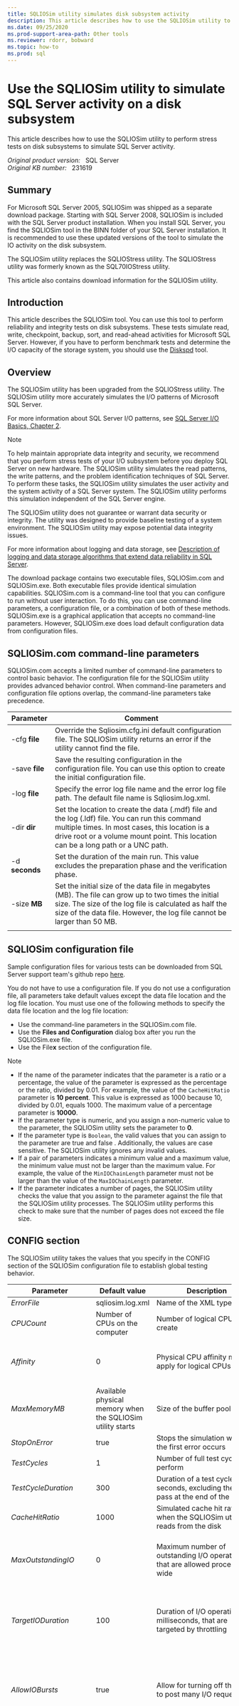 ```yaml
---
title: SQLIOSim utility simulates disk subsystem activity
description: This article describes how to use the SQLIOSim utility to perform stress tests on disk subsystems to simulate SQL Server activity.
ms.date: 09/25/2020
ms.prod-support-area-path: Other tools
ms.reviewer: rdorr, bobward
ms.topic: how-to
ms.prod: sql
---
```

# Use the SQLIOSim utility to simulate SQL Server activity on a disk subsystem

This article describes how to use the SQLIOSim utility to perform stress tests on disk subsystems to simulate SQL Server activity.

_Original product version:_ &nbsp; SQL Server  
_Original KB number:_ &nbsp; 231619

## Summary

For Microsoft SQL Server 2005, SQLIOSim was shipped as a separate download package. Starting with SQL Server 2008, SQLIOSim is included with the SQL Server product installation. When you install SQL Server, you find the SQLIOSim tool in the BINN folder of your SQL Server installation. It is recommended to use these updated versions of the tool to simulate the IO activity on the disk subsystem.

The SQLIOSim utility replaces the SQLIOStress utility. The SQLIOStress utility was formerly known as the SQL70IOStress utility.

This article also contains download information for the SQLIOSim utility.

## Introduction

This article describes the SQLIOSim tool. You can use this tool to perform reliability and integrity tests on disk subsystems. These tests simulate read, write, checkpoint, backup, sort, and read-ahead activities for Microsoft SQL Server. However, if you have to perform benchmark tests and determine the I/O capacity of the storage system, you should use the [Diskspd](https://www.microsoft.com/?ref=aka) tool.

## Overview

The SQLIOSim utility has been upgraded from the SQLIOStress utility. The SQLIOSim utility more accurately simulates the I/O patterns of Microsoft SQL Server.

For more information about SQL Server I/O patterns, see [SQL Server I/O Basics, Chapter 2](/previous-versions/sql/sql-server-2005/administrator/cc917726(v=technet.10)).

> [!NOTE]
> To help maintain appropriate data integrity and security, we recommend that you perform stress tests of your I/O subsystem before you deploy SQL Server on new hardware. The SQLIOSim utility simulates the read patterns, the write patterns, and the problem identification techniques of SQL Server. To perform these tasks, the SQLIOSim utility simulates the user activity and the system activity of a SQL Server system. The SQLIOSim utility performs this simulation independent of the SQL Server engine.

The SQLIOSim utility does not guarantee or warrant data security or integrity. The utility was designed to provide baseline testing of a system environment. The SQLIOSim utility may expose potential data integrity issues.

For more information about logging and data storage, see [Description of logging and data storage algorithms that extend data reliability in SQL Server](https://support.microsoft.com/help/230785).

The download package contains two executable files, SQLIOSim.com and SQLIOSim.exe. Both executable files provide identical simulation capabilities. SQLIOSim.com is a command-line tool that you can configure to run without user interaction. To do this, you can use command-line parameters, a configuration file, or a combination of both of these methods. SQLIOSim.exe is a graphical application that accepts no command-line parameters. However, SQLIOSim.exe does load default configuration data from configuration files.

## SQLIOSim.com command-line parameters

SQLIOSim.com accepts a limited number of command-line parameters to control basic behavior. The configuration file for the SQLIOSim utility provides advanced behavior control. When command-line parameters and configuration file options overlap, the command-line parameters take precedence.

| Parameter| Comment |
|---|---|
| -cfg **file**|Override the Sqliosim.cfg.ini default configuration file. The SQLIOSim utility returns an error if the utility cannot find the file.|
| -save **file**|Save the resulting configuration in the configuration file. You can use this option to create the initial configuration file.|
| -log **file**|Specify the error log file name and the error log file path. The default file name is Sqliosim.log.xml.|
| -dir **dir**|Set the location to create the data (.mdf) file and the log (.ldf) file. You can run this command multiple times. In most cases, this location is a drive root or a volume mount point. This location can be a long path or a UNC path.|
| -d **seconds**|Set the duration of the main run. This value excludes the preparation phase and the verification phase.|
| -size **MB**|Set the initial size of the data file in megabytes (MB). The file can grow up to two times the initial size. The size of the log file is calculated as half the size of the data file. However, the log file cannot be larger than 50 MB.|
|||

## SQLIOSim configuration file

Sample configuration files for various tests can be downloaded from SQL Server support team's github repo [here](https://github.com/microsoft/mssql-support/tree/master/sqliosim).

You do not have to use a configuration file. If you do not use a configuration file, all parameters take default values except the data file location and the log file location. You must use one of the following methods to specify the data file location and the log file location:

- Use the command-line parameters in the SQLIOSim.com file.
- Use the **Files and Configuration** dialog box after you run the SQLIOSim.exe file.
- Use the File**x** section of the configuration file.

> [!NOTE]
>
> - If the name of the parameter indicates that the parameter is a ratio or a percentage, the value of the parameter is expressed as the percentage or the ratio, divided by 0.01. For example, the value of the `CacheHitRatio` parameter is **10 percent**. This value is expressed as 1000 because 10, divided by 0.01, equals 1000. The maximum value of a percentage parameter is **10000**.
> - If the parameter type is numeric, and you assign a non-numeric value to the parameter, the SQLIOSim utility sets the parameter to **0**.
> - If the parameter type is `Boolean`, the valid values that you can assign to the parameter are true and false . Additionally, the values are case sensitive. The SQLIOSim utility ignores any invalid values.
> - If a pair of parameters indicates a minimum value and a maximum value, the minimum value must not be larger than the maximum value. For example, the value of the `MinIOChainLength` parameter must not be larger than the value of the `MaxIOChainLength` parameter.
> - If the parameter indicates a number of pages, the SQLIOSim utility checks the value that you assign to the parameter against the file that the SQLIOSim utility processes. The SQLIOSim utility performs this check to make sure that the number of pages does not exceed the file size.

## CONFIG section

The SQLIOSim utility takes the values that you specify in the CONFIG section of the SQLIOSim configuration file to establish global testing behavior.

| Parameter| Default value| Description| Comments |
|---|---|---|---|
| *ErrorFile*| sqliosim.log.xml|Name of the XML type log file||
| *CPUCount*|Number of CPUs on the computer|Number of logical CPUs to create|The maximum is 64 CPUs.|
| *Affinity*| 0|Physical CPU affinity mask to apply for logical CPUs|The affinity mask should be within the active CPU mask. A value of<br/> 0 means that all available CPUs will be used.|
| *MaxMemoryMB*|Available physical memory when the SQLIOSim utility starts|Size of the buffer pool in MB|The value cannot exceed the total amount of physical memory on the computer.|
| *StopOnError*| true|Stops the simulation when the first error occurs||
| *TestCycles*| 1|Number of full test cycles to perform|A value of 0 indicates an infinite number of test cycles.|
| *TestCycleDuration*| 300|Duration of a test cycle in seconds, excluding the audit pass at the end of the cycle||
| *CacheHitRatio*| 1000|Simulated cache hit ratio when the SQLIOSim utility reads from the disk||
| *MaxOutstandingIO*| 0|Maximum number of outstanding I/O operations that are allowed process-wide|The value cannot exceed 140000. A value of 0 means that up to approximately 140,000 I/O operations are allowed. This is the limit of the utility.|
| *TargetIODuration*| 100|Duration of I/O operations, in milliseconds, that are targeted by throttling|If the average I/O duration exceeds the target I/O duration, the SQLIOSim utility throttles the number of outstanding I/O operations to decrease the load and to improve I/O completion time.|
| *AllowIOBursts*| true|Allow for turning off throttling to post many I/O requests|I/O bursts are enabled during the initial update, initial checkpoint, and final checkpoint passes at the end of test cycles. The *MaxOutstandingIO* parameter is still honored. You can expect long I/O warnings.|
| *NoBuffering*| true|Use the FILE_FLAG_NO_BUFFERING option|SQL Server opens database files by using FILE_FLAG_NO_BUFFERING == true. Some utilities and services, such as Analysis Services, use FILE_FLAG_NO_BUFFERING == false. To fully test a server, execute one test for each setting.|
| *WriteThrough*| true|Use the FILE_FLAG_WRITE_THROUGH option|SQL Server opens database files by using FILE_FLAG_WRITE_THROUGH == true. However, some utilities and services open the database files by using FILE_FLAG_WRITE_THROUGH == false. For example, SQL Server Analysis Services opens the database files by using FILE_FLAG_WRITE_THROUGH == false. To fully test a server, execute one test for each setting.|
| *ScatterGather*| true|Use ReadScatter/WriteGather APIs|If this parameter is set to true, the *NoBuffering* parameter is also set to true.<br/><br/>SQL Server uses scatter/gather I/Os for most I/O requests.|
| *ForceReadAhead*| true|Perform a read-ahead operation even if the data is already read|The SQLIOSim utility issues the read command even if the data page is already in the buffer pool.<br/><br/>Microsoft SQL Server Support has successfully used the true setting to expose I/O problems.|
| *DeleteFilesAtStartup*| true|Delete files at startup if files exist|A file may contain multiple data streams. Only streams that are specified in the File **x** FileName entry are truncated in the file. If the default stream is specified, all streams are deleted.|
| *DeleteFilesAtShutdown*| false|Delete files after the test is finished|A file may contain multiple data streams. Only data streams that you specify in the File **x** FileName entry are truncated in the file. If the default data stream is specified, the SQLIOSim utility deletes all data streams.|
| *StampFiles*| false|Expand the file by stamping zeros|This process may take a long time if the file is large. If you set this parameter to false, the SQLIOSim utility extends the file by setting a valid data marker.<br/><br/>SQL Server 2005 uses the instant file initialization feature for data files. If the data file is a log file, or if instant file initialization is not enabled, SQL Server performs zero stamping. Versions of SQL Server earlier than SQL Server 2000 always perform zero stamping.<br/><br/>You should switch the value of the *StampFiles* parameter during testing to make sure that both instant file initialization and zero stamping are operating correctly.|
|||||

## Filex section

The SQLIOSim utility is designed to allow for multiple file testings. The File **x** section is represented as [File1], [File2] for each file in the test.

| Parameter| Default value| Description| Comments |
|---|---|---|---|
| *FileName*| **No default value**|File name and path|The *FileName* parameter can be a long path or a UNC path. It can also include a secondary stream name and type. For example, the *FileName* parameter may be set to file.mdf:stream2.<br/><br/> **NOTE** In SQL Server 2005, DBCC operations use streams. We recommend that you perform stream tests.|
| *InitialSize*| **No default value**|Initial size in MB|If the existing file is larger than the value that is specified for the *InitialSize* parameter, the SQLIOSim utility does not shrink the existing file. If the existing file is smaller, the SQLIOSim utility expands the existing file.|
| *MaxSize*| **No default value**|Maximum size in MB|A file cannot grow larger than the value that you specify for the *MaxSize* parameter.|
| *Increment*| 0|Size in MB of the increment by which the file grows or shrinks. For more information, see the "ShrinkUser section" part of this article.|The SQLIOSim utility adjusts the *Increment* parameter at startup so that the following situation is established:Increment * MaxExtents < MaxMemoryMB / NumberOfDataFiles<br/>If the result is 0, the SQLIOSim utility sets the file as non-shrinkable.|
| *Shrinkable*| false|Indicates whether the file can be shrunk or expanded|If you set the *Increment* parameter to 0, you set the file to be non-shrinkable. In this case, you must set the *Shrinkable* parameter to false. If you set the *Increment* parameter to a value other than 0, you set the file to be shrinkable. In this case, you must set the *Shrinkable* parameter to true.|
| *Sparse*| false|Indicates whether the Sparse attribute should be set on the files|For existing files, the SQLIOSim utility does not clear the Sparse attribute when you set the *Sparse* parameter to false.<br/><br/>SQL Server 2005 uses sparse files to support snapshot databases and the secondary DBCC streams.<br/><br/>We recommend that you enable both the sparse file and the streams, and then perform a test pass.<br/><br/> **NOTE** If you set Sparse = true for the file settings, do not specify NoBuffering = false in the config section. If you use these two conflicting combinations, you may receive an error that resembles the following from the tool:<br/><br/>Error:-=====Error: 0x80070467<br/>Error Text: While accessing the hard disk, a disk operation failed even after retries.<br/>Description: Buffer validation failed on `C:\SQLIOSim.mdx Page: 28097`|
| *LogFile*| false|Indicates whether a file contains user or transaction log data|You should define at least one-log file.|
|||||

## RandomUser section

The SQLIOSim utility takes the values that you specify in the RandomUser section to simulate a SQL Server worker that is performing random query operations, such as Online Transaction Processing (OLTP) I/O patterns.

| Parameter| Default value| Description| Comments |
|---|---|---|---|
| *UserCount*| -1|Number of random access threads that are executing at the same time|The value cannot exceed the following value: CPUCount*1023-100 <br/>The total number of all users also cannot exceed this value. A value of 0 means that you cannot create random access users. A value of -1 means that you must use the automatic configuration of the following value: min(CPUCount*2, 8) <br/>**NOTE** A SQL Server system may have thousands of sessions. Most of the sessions do not have active requests. Use the `count(*)` function in queries against the `sys.dm_exec_requests` dynamic management view (DMV) as a baseline for establishing this test parameter value.<br/><br/> CPUCount here refers to the value of the *CPUCount* parameter in the CONFIG section.<br/><br/>The `min(CPUCount*2, 8)` value results in the smaller of the values between CPUCount*2 and 8.|
| *JumpToNewRegionPercentage*| 500|The chance of a jump to a new region of the file|The start of the region is randomly selected. The size of the region is a random value between the value of the *MinIOChainLength* parameter and the value of the *MaxIOChainLength* parameter.|
| *MinIOChainLength*| 1|Minimum region size in pages||
| *MaxIOChainLength*| 100|Maximum region size in pages|SQL Server 2005 Enterprise Edition and SQL Server 2000 Enterprise Edition can read ahead up to 1,024 pages.<br/><br/>The minimum value is 0. The maximum value is limited by system memory.<br/><br/>Typically, random user activity causes small scanning operations to occur. Use the values that are specified in the ReadAheadUser section to simulate larger scanning operations.|
| *RandomUserReadWriteRatio*| 9000|Percentage of pages to be updated|A random-length chain is selected in the region and may be read. This parameter defines the percentage of the pages to be updated and written to disk.|
| *MinLogPerBuffer*| 64|Minimum log record size in bytes|The value must be either a multiple of the on-disk sector size or a size that fits evenly into the on-disk sector size.|
| *MaxLogPerBuffer*| 8192|Maximum log record size in bytes|This value cannot exceed 64000. The value must be a multiple of the on-disk sector size.|
| *RollbackChance*| 100|The chance that an in-memory operation will occur that causes a rollback operation to occur.|When this rollback operation occurs, SQL Server does not write to the log file.|
| *SleepAfter*| 5|Sleep time after each cycle, in milliseconds||
|||||

## AuditUser section

The SQLIOSim utility takes the values that you specify in the AuditUser section to simulate DBCC activity to read and to audit the information about the page. Validation occurs even if the value of the *UserCount* parameter is set to 0.

| Parameter| Default value| Description| Comments |
|---|---|---|---|
| *UserCount*| 2|Number of Audit threads|The value cannot exceed the following value: CPUCount*1023-100 <br/>The total number of all users also cannot exceed this value. A value of 0 means that you cannot create random access users. A value of -1 means that you must use the automatic configuration of the following value: min(CPUCount*2, 8) <br/> **NOTE** A SQL Server system may have thousands of sessions. Most of the sessions do not have active requests. Use the `count(*)` function in queries against the `sys.dm_exec_requests` DMV as a baseline for establishing this test parameter value.<br/><br/> CPUCount here refers to the value of the `CPUCount` parameter in the CONFIG section.<br/><br/>The `min(CPUCount*2, 8)` value results in the smaller of the values between CPUCount*2 and 8.|
| *BuffersValidated*| 64|||
| *DelayAfterCycles*| 2|Apply the *AuditDelay* parameter after the number of *BuffersValidated* cycles is completed||
| *AuditDelay*| 200|Number of milliseconds to wait after each *DelayAfterCycles* operation||
|||||

## ReadAheadUser section

The SQLIOSim utility takes the values that are specified in the ReadAheadUser section to simulate SQL Server read-ahead activity. SQL Server takes advantage of read-ahead activity to maximize asynchronous I/O capabilities and to limit query delays.

| Parameter| Default value| Description| Comments |
|---|---|---|---|
| *UserCount*| 2|Number of read-ahead threads|The value cannot exceed the following value: CPUCount*1023-100 <br/>The total number of all users also cannot exceed this value. A value of 0 means that you cannot create random access users. A value of -1 means that you must use the automatic configuration of the following value: min(CPUCount*2, 8) <br/> **NOTE** A SQL Server system may have thousands of sessions. Most of the sessions do not have active requests. Use the `count(*)` function in queries against the `sys.dm_exec_requests` DMV as a baseline for establishing this test parameter value.<br/><br/> CPUCount here refers to the value of the *CPUCount* parameter in the CONFIG section.<br/><br/>The `min(CPUCount*2, 8)` value results in the smaller of the values between CPUCount*2 and 8.|
| *BuffersRAMin*| 32|Minimum number of pages to read per cycle|The minimum value is 0. The maximum value is limited by system memory.|
| *BuffersRAMax*| 64|Maximum number of pages to read per cycle|SQL Server Enterprise editions can read up to 1,024 pages in a single request. If you install SQL Server on a computer that has lots of CPU, memory, and disk resources, we recommend that you increase the file size and the read-ahead size.|
| *DelayAfterCycles*| 2|Apply the *RADelay* parameter after the specified number of cycles is completed||
|RADelay| 200|Number of milliseconds to wait after each DelayAfterCycles operation||
|||||

## BulkUpdateUser section

The SQLIOSim utility takes the values that you specify in the BulkUpdateUser section to simulate bulk operations, such as SELECT...INTO operations and BULK INSERT operations.

| Parameter| Default value| Description| Comments |
|---|---|---|---|
| *UserCount*| -1|Number of BULK UPDATE threads|The value cannot exceed the following value: `CPUCount*1023-100` <br/>A value of **-1** means that you must use the automatic configuration of the following value: `min(CPUCount*2, 8)` <br/> **NOTE** A SQL Server system may have thousands of sessions. Most of the sessions do not have active requests. Use the `count(*)` function in queries against the `sys.dm_exec_requests` DMV as a baseline for establishing this test parameter value.<br/><br/> CPUCount here refers to the value of the `CPUCount` parameter in the CONFIG section.<br/><br/>The `min(CPUCount*2, 8)` value results in the smaller of the values between CPUCount*2 and 8.|
| *BuffersBUMin*| 64|Minimum number of pages to update per cycle||
| *BuffersBUMax*| 128|Maximum number of pages to update per cycle|The minimum value is 0. The maximum value is limited by system memory.|
| *DelayAfterCycles*| 2|Apply the `BUDelay` parameter after the specified number of cycles is completed||
| *BUDelay*| 10|Number of milliseconds to wait after each DelayAfterCycles operation||
|||||

## ShrinkUser section

The SQLIOSim utility takes the values that you specify in the ShrinkUser section to simulate DBCC shrink operations. The SQLIOSim utility can also use the ShrinkUser section to make the file grow.

| Parameter| Default value| Description |
|---|---|---|
| *MinShrinkInterval*| 120|Minimum interval between shrink operations, in seconds|
| *MaxShrinkInterval*| 600|Maximum interval between shrink operations, in seconds|
| *MinExtends*| 1|Minimum number of increments by which the SQLIOSim utility will grow or shrink the file|
| *MaxExtends*| 20|Maximum number of increments by which the SQLIOSim utility will grow or shrink the file|
||||

## Configuration .ini file comments

The semicolon character (;) at the start of a line in the configuration .ini file causes the line to be treated as a single comment.

## File creation

The SQLIOSim utility creates separate data files and log files to simulate the I/O patterns that SQL Server generates in its data file and in its log file. The SQLIOSim utility does not use the SQL Server engine to perform stress activity. Therefore, you can use the SQLIOSim utility to test a computer before you install SQL Server.

When you run the SQLIOSim utility, make sure that you specify the same file location that you use for your SQL Server database files. When you do this, the utility simulates the same I/O path as your SQL Server database.

You can enable the compress attribute or the encrypt attribute for the existing test files. You can also enable these attributes for the existing directory where the test files will be created. The corresponding options to enable these attributes are located in the **Properties** dialog box for a file or for a directory.

By default, the SQLIOSim utility creates test files that have the .mdx and.ldx file name extensions. Therefore, these files will not overwrite existing data and log files.

> [!WARNING]
> Do not specify the actual SQL Server database files for testing. The SQLIOSim utility will overwrite the data with random test patterns, and your actual SQL Server data will be lost.

## SQLIOSim error log and handling

The SQLIOSim utility creates the error log file in one of the following locations:

- The location that you specify in the log startup parameter
- The location that you specify in the ErrorFile= line in the Sqliosim.cfg.ini file

The SQLIOSim.log.xml error log contains details about the execution. These details include error information. Review the log carefully for error information and for warning information.

> [!NOTE]
> If you experience an error in the SQLIOSim utility, we recommend that you ask your hardware manufacturer to help determine the root cause of the issue.

## Multiple copies

The SQLIOSim utility accommodates multiple-file-level testing and multiple-user-level testing. The SQLIOSim utility does not require multiple invocations. However, the SQLIOStress utility requires multiple invocations. You can run multiple copies of the SQLIOSim utility if the following conditions are true:

- All copies reference unique testing files per instance of the utility.
- The `MaxMemoryMB` parameter of each instance provides for a non-overlapping memory region that is sufficient for each instance.

The sum of the `MaxMemoryMB` parameter for each instance must be less than or equal to the total physical memory. Some testing phases, such as checkpoint simulation, can be memory-intensive and may create out-of-memory conditions when you run multiple copies. If you experience out-of-memory errors, you can reduce the number of utility copies that are running.

## Sample configuration files

In addition to the default Sqliosim.cfg.ini file, the package provides the following sample files.

| Sample file| Description| Parameters that differ from the default configuration file |
|---|---|---|
|Sqliosim.hwcache.cfg.ini|Minimize reads<br/><br/>Files are made small to keep them fully in memory<br/><br/>No sequential reads|For the AuditUser section and for the ReadAheadUser section:<br/><br/> *CacheHitRatio=10000* <br/> *UserCount=0* |
|Sqliosim.nothrottle.cfg.ini|Remove I/O throttling<br/><br/>Minimize the time to wait to increase I/O volume| *TargetIODuration=1000000* <br/> *AuditDelay=10* <br/> *RADelay=10* |
|Sqliosim.seqwrites.cfg.ini|Minimize reads<br/><br/>Files are made small to keep them fully in memory<br/><br/>Files are made non-shrinkable<br/><br/>No sequential reads<br/><br/>No random access<br/><br/>Bulk update in large chunks without delays| *Shrinkable=FALSE* <br/><br/>For the AuditUser section, for the ReadAheadUser section, and for the RandomUser section:<br/><br/> *CacheHitRatio=10000* <br/> *ForceReadAhead=FALSE* <br/> *BuffersBUMin=600* <br/> *BuffersBUMax=1000* <br/> *BUDelay=1* <br/> *UserCount=0* |
|Sqliosim.sparse.cfg.ini|Use only 32 MB of memory<br/><br/>Make target I/O duration large enough to enable many outstanding I/O requests<br/><br/>Disable scatter/gather APIs to issue separate I/O requests for every 8-KB page<br/><br/>Create a 1-GB non-shrinkable file<br/><br/>Create a 1-GB non-shrinkable secondary sparse stream in the file| *MaxMemoryMB=32* <br/> *TestCycles=3* <br/> *TestCycleDuration=600* <br/> *TargetIODuration=10000* <br/> *UseScatterGather=FALSE* <br/><br/>[File1]<br/> *FileName=sqliosim.mdx* <br/> *InitialSize=1000 MaxSize=1000* <br/> *Increment=10* <br/> *Shrinkable=FALSE* <br/> *LogFile=FALSE* <br/> *Sparse=FALSE* <br/><br/>[File2]<br/> *FileName=sqliosim.ldx* <br/> *InitialSize=50* <br/> *MaxSize=50* <br/> *Increment=0* <br/> *Shrinkable=FALSE* <br/> *LogFile=TRUE* <br/> *Sparse=FALSE* <br/><br/>[File3]<br/> *FileName=sqliosim.mdx:replica* <br/> *InitialSize=1000* <br/> *MaxSize=1000* <br/> *Increment=10* <br/> *Shrinkable=FALSE* <br/> *LogFile=FALSE* <br/> *Sparse=TRUE* |
||||

## References

- [Use the SQLIOSim utility to simulate SQL Server activity on a disk subsystem on Linux](sqliosim-utility-simulate-activity-disk-subsystem-linux.md)

- [Description of caching disk controllers in SQL Server](https://support.microsoft.com/help/86903)

- [Information about using disk drive caches with SQL Server that every database administrator should know](https://support.microsoft.com/help/234656)

- [KB826433 - SQL Server diagnostics added to detect unreported I/O problems due to stale reads or lost writes](https://support.microsoft.com/help/826433)
